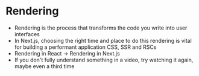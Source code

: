 # Rendering
* Rendering is the process that transforms the code you write into user interfaces
* In Next.js, choosing the right time and place to do this rendering is vital for building a performant application
CSS, SSR and RSCs
* Rendering in React → Rendering in Next.js
* If you don't fully understand something in a video, try watching it again, maybe even a third time
